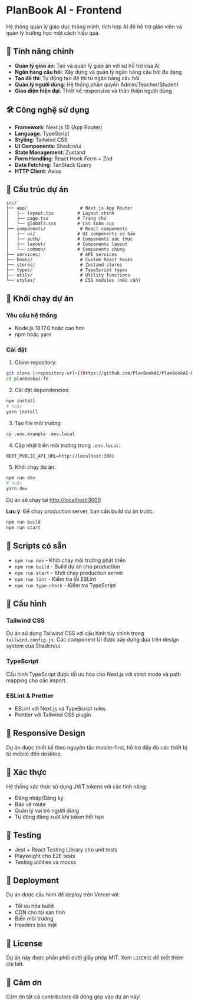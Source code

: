 # PlanBook AI - Frontend

Hệ thống quản lý giáo dục thông minh, tích hợp AI để hỗ trợ giáo viên và quản lý trường học một cách hiệu quả.

## 🚀 Tính năng chính

- **Quản lý giáo án**: Tạo và quản lý giáo án với sự hỗ trợ của AI
- **Ngân hàng câu hỏi**: Xây dựng và quản lý ngân hàng câu hỏi đa dạng
- **Tạo đề thi**: Tự động tạo đề thi từ ngân hàng câu hỏi
- **Quản lý người dùng**: Hệ thống phân quyền Admin/Teacher/Student
- **Giao diện hiện đại**: Thiết kế responsive và thân thiện người dùng

## 🛠️ Công nghệ sử dụng

- **Framework**: Next.js 15 (App Router)
- **Language**: TypeScript
- **Styling**: Tailwind CSS
- **UI Components**: Shadcn/ui
- **State Management**: Zustand
- **Form Handling**: React Hook Form + Zod
- **Data Fetching**: TanStack Query
- **HTTP Client**: Axios

## 📁 Cấu trúc dự án

```
src/
├── app/                    # Next.js App Router
│   ├── layout.tsx         # Layout chính
│   ├── page.tsx           # Trang chủ
│   └── globals.css        # CSS toàn cục
├── components/             # React components
│   ├── ui/                # UI components cơ bản
│   ├── auth/              # Components xác thực
│   ├── layout/            # Components layout
│   └── common/            # Components chung
├── services/               # API services
├── hooks/                  # Custom React hooks
├── stores/                 # Zustand stores
├── types/                  # TypeScript types
├── utils/                  # Utility functions
└── styles/                 # CSS modules (nếu cần)
```

## 🚀 Khởi chạy dự án

### Yêu cầu hệ thống

- Node.js 18.17.0 hoặc cao hơn
- npm hoặc yarn

### Cài đặt

1. Clone repository:
```bash
git clone [<repository-url>](https://github.com/PlanBookAI/PlanBookAI-FE)
cd planbookai-fe
```

2. Cài đặt dependencies:
```bash
npm install
# hoặc
yarn install
```

3. Tạo file môi trường:
```bash
cp .env.example .env.local
```

4. Cập nhật biến môi trường trong `.env.local`:
```env
NEXT_PUBLIC_API_URL=http://localhost:3001
```

5. Khởi chạy dự án:
```bash
npm run dev
# hoặc
yarn dev
```

Dự án sẽ chạy tại [http://localhost:3000](http://localhost:3000)

**Lưu ý**: Để chạy production server, bạn cần build dự án trước:
```bash
npm run build
npm run start
```

## 📝 Scripts có sẵn

- `npm run dev` - Khởi chạy môi trường phát triển
- `npm run build` - Build dự án cho production
- `npm run start` - Khởi chạy production server
- `npm run lint` - Kiểm tra lỗi ESLint
- `npm run type-check` - Kiểm tra TypeScript

## 🔧 Cấu hình

### Tailwind CSS

Dự án sử dụng Tailwind CSS với cấu hình tùy chỉnh trong `tailwind.config.js`. Các component UI được xây dựng dựa trên design system của Shadcn/ui.

### TypeScript

Cấu hình TypeScript được tối ưu hóa cho Next.js với strict mode và path mapping cho các import.

### ESLint & Prettier

- ESLint với Next.js và TypeScript rules
- Prettier với Tailwind CSS plugin

## 📱 Responsive Design

Dự án được thiết kế theo nguyên tắc mobile-first, hỗ trợ đầy đủ các thiết bị từ mobile đến desktop.

## 🔐 Xác thực

Hệ thống xác thực sử dụng JWT tokens với các tính năng:
- Đăng nhập/Đăng ký
- Bảo vệ route
- Quản lý vai trò người dùng
- Tự động đăng xuất khi token hết hạn

## 🧪 Testing

- Jest + React Testing Library cho unit tests
- Playwright cho E2E tests
- Testing utilities và mocks

## 🚀 Deployment

Dự án được cấu hình để deploy trên Vercel với:
- Tối ưu hóa build
- CDN cho tài sản tĩnh
- Biến môi trường
- Headers bảo mật

## 📄 License

Dự án này được phân phối dưới giấy phép MIT. Xem `LICENSE` để biết thêm chi tiết.

## 🙏 Cảm ơn

Cảm ơn tất cả contributors đã đóng góp vào dự án này!
